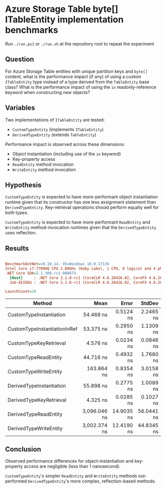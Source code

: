 # Azure Storage Table byte[] ITableEntity implementation benchmarks
Run `./run.ps1` or `./run.sh` at the repository root to repeat the experiment

## Question

For Azure Storage Table entities with unique partition keys and `byte[]` content, what is the performance impact (if any) of using a custom `ITableEntity` type instead of a type derived from the `TableEntity` base class? What is the performance impact of using the `in` readonly-reference keyword when constructing new objects?

## Variables

Two implementations of `ITableEntity` are tested:

- `CustomTypeEntity` (implements `ITableEntity`)
- `DerivedTypeEntity` (extends `TableEntity`)

Performance impact is observed across these dimensions:

- Object instantiation (including use of the `in` keyword)
- Key-property access
- `ReadEntity` method invocation
- `WriteEntity` method invocation

## Hypothesis

`CustomTypeEntity` is expected to have more-performant object instantiation runtime given that its constructor has one less assignment statement than `DerivedTypeEntity`. Key-retrieval operations should perform equally well for both types.

`CustomTypeEntity` is expected to have more-performant `ReadEntity` and `WriteEntity` method-invocation runtimes given that the `DerivedTypeEntity` uses reflection.

## Results

``` ini

BenchmarkDotNet=v0.10.14, OS=Windows 10.0.17134
Intel Core i7-7700HQ CPU 2.80GHz (Kaby Lake), 1 CPU, 8 logical and 4 physical cores
.NET Core SDK=2.1.300-rc1-008673
  [Host]     : .NET Core 2.1.0-rc1 (CoreCLR 4.6.26426.02, CoreFX 4.6.26426.04), 64bit RyuJIT
  Job-EEIOGG : .NET Core 2.1.0-rc1 (CoreCLR 4.6.26426.02, CoreFX 4.6.26426.04), 64bit RyuJIT

LaunchCount=10  

```
|                       Method |         Mean |      Error |     StdDev |       Median | Rank |  Gen 0 | Allocated |
|----------------------------- |-------------:|-----------:|-----------:|-------------:|-----:|-------:|----------:|
|      CustomTypeInstantiation |    54.468 ns |  0.5124 ns |  2.2465 ns |    54.023 ns |    5 | 0.0330 |     104 B |
| CustomTypeInstantiationInRef |    53.375 ns |  0.2950 ns |  1.1309 ns |    53.345 ns |    4 | 0.0330 |     104 B |
|       CustomTypeKeyRetrieval |     4.576 ns |  0.0234 ns |  0.0846 ns |     4.577 ns |    2 |      - |       0 B |
|         CustomTypeReadEntity |    44.716 ns |  0.4932 ns |  1.7680 ns |    44.165 ns |    3 |      - |       0 B |
|        CustomTypeWriteEntity |   163.864 ns |  0.8354 ns |  3.0158 ns |   163.422 ns |    7 | 0.0787 |     248 B |
|     DerivedTypeInstantiation |    55.898 ns |  0.2775 ns |  1.0089 ns |    55.846 ns |    6 | 0.0355 |     112 B |
|      DerivedTypeKeyRetrieval |     4.325 ns |  0.0285 ns |  0.1027 ns |     4.315 ns |    1 |      - |       0 B |
|        DerivedTypeReadEntity | 3,096.046 ns | 14.9035 ns | 56.0441 ns | 3,089.750 ns |    9 | 0.5493 |    1736 B |
|       DerivedTypeWriteEntity | 3,002.374 ns | 12.4190 ns | 44.8345 ns | 3,000.432 ns |    8 | 0.6104 |    1920 B |

## Conclusion

Observed performance differences for object-instantiation and key-property access are negligible (less than 1 nanosecond).

`CustomTypeEntity`'s simpler `ReadEntity` and `WriteEntity` methods out-performed `DerivedTypeEntity`'s more complex, reflection-based methods.


